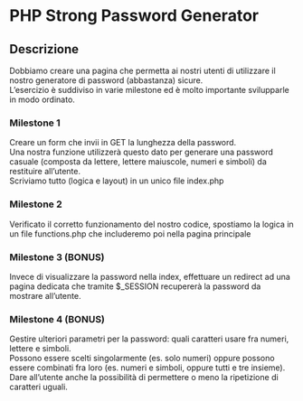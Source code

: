 # PHP Strong Password Generator


## Descrizione
Dobbiamo creare una pagina che permetta ai nostri utenti di utilizzare il nostro generatore di password (abbastanza) sicure. <br>
L’esercizio è suddiviso in varie milestone ed è molto importante svilupparle in modo ordinato.


### Milestone 1
Creare un form che invii in GET la lunghezza della password. <br>
Una nostra funzione utilizzerà questo dato per generare una password casuale (composta da lettere, lettere maiuscole, numeri e simboli) da restituire all’utente. <br>
Scriviamo tutto (logica e layout) in un unico file index.php

### Milestone 2
Verificato il corretto funzionamento del nostro codice, spostiamo la logica in un file functions.php che includeremo poi nella pagina principale

### Milestone 3 (BONUS)
Invece di visualizzare la password nella index, effettuare un redirect ad una pagina dedicata che tramite $_SESSION recupererà la password da mostrare all’utente.

### Milestone 4 (BONUS)
Gestire ulteriori parametri per la password: quali caratteri usare fra numeri, lettere e simboli.<br>
Possono essere scelti singolarmente (es. solo numeri) oppure possono essere combinati fra loro (es. numeri e simboli, oppure tutti e tre insieme). <br>
Dare all’utente anche la possibilità di permettere o meno la ripetizione di caratteri uguali.